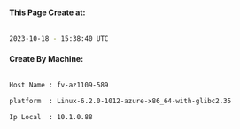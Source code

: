 
   
#### This Page Create at:

```bash

2023-10-18 - 15:38:40 UTC

```

#### Create By Machine:

```bash

Host Name : fv-az1109-589

platform  : Linux-6.2.0-1012-azure-x86_64-with-glibc2.35

Ip Local  : 10.1.0.88

```

